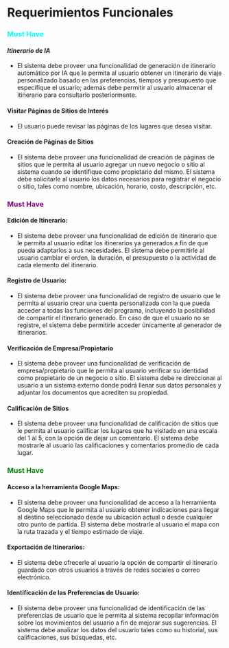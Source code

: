 # Requerimientos Funcionales

### <span style="color:cyan; font-weight:bold">Must Have</span>

#### *Itinerario de IA*
- El sistema debe proveer una funcionalidad de generación de itinerario automático por IA que le permita al usuario obtener un itinerario de viaje personalizado basado en las preferencias, tiempos y presupuesto que especifique el usuario; además debe permitir al usuario almacenar el itinerario para consultarlo posteriormente.

#### Visitar Páginas de Sitios de Interés
- El usuario puede revisar las páginas de los lugares que desea visitar.

#### Creación de Páginas de Sitios
- El sistema debe proveer una funcionalidad de creación de páginas de sitios que le permita al usuario agregar un nuevo negocio o sitio al sistema cuando se identifique como propietario del mismo. El sistema debe solicitarle al usuario los datos necesarios para registrar el negocio o sitio, tales como nombre, ubicación, horario, costo, descripción, etc.

### <span style="color:purple; font-weight:bold">Must Have</span>

#### Edición de Itinerario:
- El sistema debe proveer una funcionalidad de edición de itinerario que le permita al usuario editar los itinerarios ya generados a fin de que pueda adaptarlos a sus necesidades. El sistema debe permitirle al usuario cambiar el orden, la duración, el presupuesto o la actividad de cada elemento del itinerario.

#### Registro de Usuario:
- El sistema debe proveer una funcionalidad de registro de usuario que le permita al usuario crear una cuenta personalizada con la que pueda acceder a todas las funciones del programa, incluyendo la posibilidad de compartir el itinerario generado. En caso de que el usuario no se registre, el sistema debe permitirle acceder únicamente al generador de itinerarios.

#### Verificación de Empresa/Propietario
- El sistema debe proveer una funcionalidad de verificación de empresa/propietario que le permita al usuario verificar su identidad como propietario de un negocio o sitio. El sistema debe re direccionar al usuario a un sistema externo donde podrá llenar sus datos personales y adjuntar los documentos que acrediten su propiedad.

#### Calificación de Sitios
- El sistema debe proveer una funcionalidad de calificación de sitios que le permita al usuario calificar los lugares que ha visitado en una escala del 1 al 5, con la opción de dejar un comentario. El sistema debe mostrarle al usuario las calificaciones y comentarios promedio de cada lugar.

### <span style="color:green; font-weight:bold">Must Have</span>

#### Acceso a la herramienta Google Maps:
- El sistema debe proveer una funcionalidad de acceso a la herramienta Google Maps que le permita al usuario obtener indicaciones para llegar al destino seleccionado desde su ubicación actual o desde cualquier otro punto de partida. El sistema debe mostrarle al usuario el mapa con la ruta trazada y el tiempo estimado de viaje.

#### Exportación de Itinerarios:
- El sistema debe ofrecerle al usuario la opción de compartir el itinerario guardado con otros usuarios a través de redes sociales o correo electrónico.

#### Identificación de las Preferencias de Usuario:
- El sistema debe proveer una funcionalidad de identificación de las preferencias de usuario que le permita al sistema recopilar información sobre los movimientos del usuario a fin de mejorar sus sugerencias. El sistema debe analizar los datos del usuario tales como su historial, sus calificaciones, sus búsquedas, etc.